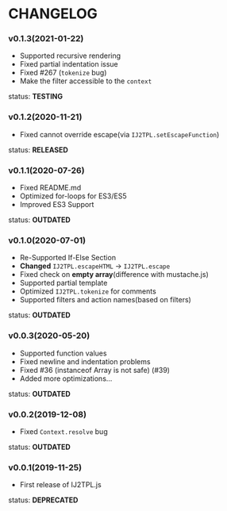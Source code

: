 <!--
	-- Auto-generated from <PROJECT ROOT>/_data/changes.json
	-- DO NOT TRY TO MODIFY DIRECTLY!!!
	-->
CHANGELOG
==========

### v0.1.3(2021-01-22)
- Supported recursive rendering
- Fixed partial indentation issue
- Fixed #267 (`tokenize` bug)
- Make the filter accessible to the `context`

status: **TESTING**

### v0.1.2(2020-11-21)
- Fixed cannot override escape(via `IJ2TPL.setEscapeFunction`)

status: **RELEASED**

### v0.1.1(2020-07-26)
- Fixed README.md
- Optimized for-loops for ES3/ES5
- Improved ES3 Support

status: **OUTDATED**

### v0.1.0(2020-07-01)
- Re-Supported If-Else Section
- **Changed** `IJ2TPL.escapeHTML` -> `IJ2TPL.escape`
- Fixed check on **empty array**(difference with mustache.js)
- Supported partial template
- Optimized `IJ2TPL.tokenize` for comments
- Supported filters and action names(based on filters)

status: **OUTDATED**

### v0.0.3(2020-05-20)
- Supported function values
- Fixed newline and indentation problems
- Fixed #36 (instanceof Array is not safe) (#39)
- Added more optimizations...

status: **OUTDATED**

### v0.0.2(2019-12-08)
- Fixed `Context.resolve` bug

status: **OUTDATED**

### v0.0.1(2019-11-25)
- First release of IJ2TPL.js

status: **DEPRECATED**

